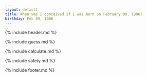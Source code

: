 ```yaml
---
layout: default
title: When was I conceived if I was born on February 09, 1906?
birthday: Feb 09, 1906
---
```


{% include header.md %}

{% include guess.md %}

{% include calculate.md %}

{% include safety.md %}

{% include footer.md %}



